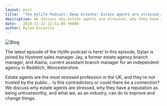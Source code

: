 ```yaml
---
layout: post
title:  "The Hylife Podcast: Deep breaths! Estate agents are stressed and not trusted - is that fair?"
description: We discuss why estate agents are stressed, why they have a reputation as being untrustworthy, and what we, as an industry, can do to improve and change things.
date:   2018-11-22 13:51:00 +0800
author: Dylan Kinsella
---
```


![Blog]({{site.url}}/images/cover-image.png)

The latest episode of the Hylife podcast is here! In this episode, Dylan is joined by Hystreet sales manager Jay, a former estate agency branch manager, and Alaina, current assistant branch manager for an independent agency in Redditch, Worcestershire.<!--more-->
<script src="https://www.buzzsprout.com/206110/868247-deep-breaths-estate-agents-are-stressed-and-not-trusted-is-that-fair.js?player=small" type="text/javascript" charset="utf-8"></script>

Estate agents are the most stressed profession in the UK, and they're not trusted by the public... Is this contradictory or could there be a connection? We discuss why estate agents are stressed, why they have a reputation as being untrustworthy, and what we, as an industry, can do to improve and change things.
